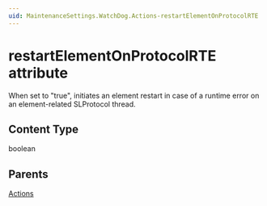 ```yaml
---
uid: MaintenanceSettings.WatchDog.Actions-restartElementOnProtocolRTE
---
```


# restartElementOnProtocolRTE attribute

When set to "true", initiates an element restart in case of a runtime error on an element-related SLProtocol thread.

## Content Type

boolean

## Parents

[Actions](xref:MaintenanceSettings.WatchDog.Actions)
